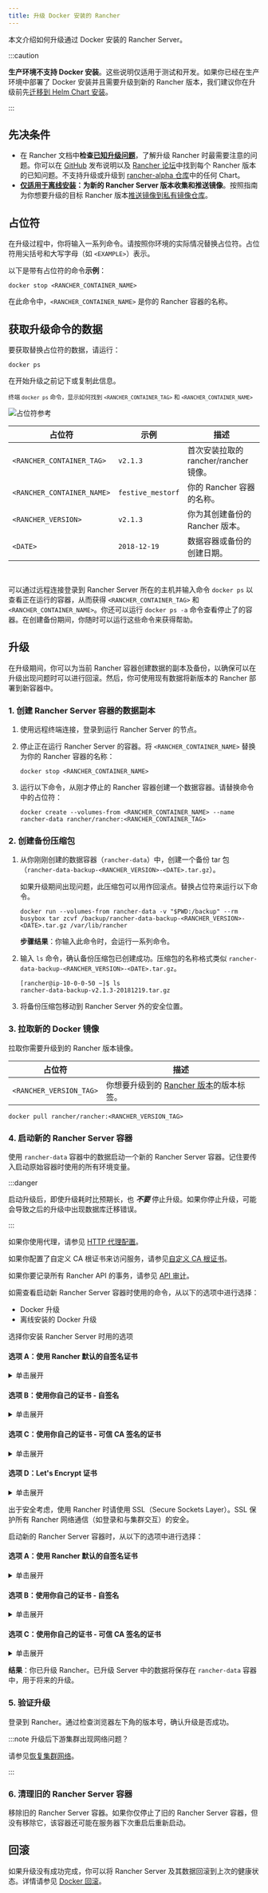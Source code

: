 ```yaml
---
title: 升级 Docker 安装的 Rancher
---
```


本文介绍如何升级通过 Docker 安装的 Rancher Server。

:::caution

**生产环境不支持 Docker 安装**。这些说明仅适用于测试和开发。如果你已经在生产环境中部署了 Docker 安装并且需要升级到新的 Rancher 版本，我们建议你在升级前先[迁移到 Helm Chart 安装](../../../../how-to-guides/new-user-guides/backup-restore-and-disaster-recovery/migrate-rancher-to-new-cluster.md)。

:::

## 先决条件

- 在 Rancher 文档中**检查[已知升级问题](../../install-upgrade-on-a-kubernetes-cluster/upgrades.md#已知升级问题)**，了解升级 Rancher 时最需要注意的问题。你可以在 [GitHub](https://github.com/rancher/rancher/releases) 发布说明以及 [Rancher 论坛](https://forums.rancher.com/c/announcements/12)中找到每个 Rancher 版本的已知问题。不支持升级或升级到 [rancher-alpha 仓库](../../resources/choose-a-rancher-version.md#helm-chart-仓库)中的任何 Chart。
- **[仅适用于离线安装](../air-gapped-helm-cli-install/air-gapped-helm-cli-install.md)：为新的 Rancher Server 版本收集和推送镜像**。按照指南为你想要升级的目标 Rancher 版本[推送镜像到私有镜像仓库](../air-gapped-helm-cli-install/publish-images.md)。

## 占位符

在升级过程中，你将输入一系列命令。请按照你环境的实际情况替换占位符。占位符用尖括号和大写字母（如 `<EXAMPLE>`）表示。

以下是带有占位符的命令**示例**：

```
docker stop <RANCHER_CONTAINER_NAME>
```

在此命令中，`<RANCHER_CONTAINER_NAME>` 是你的 Rancher 容器的名称。

## 获取升级命令的数据

要获取替换占位符的数据，请运行：

```
docker ps
```

在开始升级之前记下或复制此信息。

<sup>终端 <code>docker ps</code> 命令，显示如何找到 <code>&lt;RANCHER_CONTAINER_TAG&gt;</code> 和 <code>&lt;RANCHER_CONTAINER_NAME&gt;</code></sup>

![占位符参考](/img/placeholder-ref.png)

| 占位符 | 示例 | 描述 |
| -------------------------- | -------------------------- | --------------------------------------------------------- |
| `<RANCHER_CONTAINER_TAG>` | `v2.1.3` | 首次安装拉取的 rancher/rancher 镜像。 |
| `<RANCHER_CONTAINER_NAME>` | `festive_mestorf` | 你的 Rancher 容器的名称。 |
| `<RANCHER_VERSION>` | `v2.1.3` | 你为其创建备份的 Rancher 版本。 |
| `<DATE>` | `2018-12-19` | 数据容器或备份的创建日期。 |
<br/>

可以通过远程连接登录到 Rancher Server 所在的主机并输入命令 `docker ps` 以查看正在运行的容器，从而获得 `<RANCHER_CONTAINER_TAG>` 和 `<RANCHER_CONTAINER_NAME>`。你还可以运行 `docker ps -a` 命令查看停止了的容器。在创建备份期间，你随时可以运行这些命令来获得帮助。

## 升级

在升级期间，你可以为当前 Rancher 容器创建数据的副本及备份，以确保可以在升级出现问题时可以进行回滚。然后，你可使用现有数据将新版本的 Rancher 部署到新容器中。
### 1. 创建 Rancher Server 容器的数据副本

1. 使用远程终端连接，登录到运行 Rancher Server 的节点。

1. 停止正在运行 Rancher Server 的容器。将 `<RANCHER_CONTAINER_NAME>` 替换为你的 Rancher 容器的名称：

   ```
   docker stop <RANCHER_CONTAINER_NAME>
   ```

1. <a id="backup"></a>运行以下命令，从刚才停止的 Rancher 容器创建一个数据容器。请替换命令中的占位符：

   ```
   docker create --volumes-from <RANCHER_CONTAINER_NAME> --name rancher-data rancher/rancher:<RANCHER_CONTAINER_TAG>
   ```

### 2. 创建备份压缩包

1. <a id="tarball"></a>从你刚刚创建的数据容器（<code>rancher-data</code>）中，创建一个备份 tar 包（<code>rancher-data-backup-&lt;RANCHER_VERSION&gt;-&lt;DATE&gt;.tar.gz</code>）。

   如果升级期间出现问题，此压缩包可以用作回滚点。替换占位符来运行以下命令。
   ```
   docker run --volumes-from rancher-data -v "$PWD:/backup" --rm busybox tar zcvf /backup/rancher-data-backup-<RANCHER_VERSION>-<DATE>.tar.gz /var/lib/rancher
   ```

   **步骤结果**：你输入此命令时，会运行一系列命令。

1. 输入 `ls` 命令，确认备份压缩包已创建成功。压缩包的名称格式类似 `rancher-data-backup-<RANCHER_VERSION>-<DATE>.tar.gz`。

   ```
   [rancher@ip-10-0-0-50 ~]$ ls
   rancher-data-backup-v2.1.3-20181219.tar.gz
   ```

1. 将备份压缩包移动到 Rancher Server 外的安全位置。

### 3. 拉取新的 Docker 镜像

拉取你需要升级到的 Rancher 版本镜像。

| 占位符 | 描述 |
------------|-------------
| `<RANCHER_VERSION_TAG>` | 你想要升级到的 [Rancher 版本](../../installation-references/helm-chart-options.md)的版本标签。 |

```
docker pull rancher/rancher:<RANCHER_VERSION_TAG>
```

### 4. 启动新的 Rancher Server 容器

使用 `rancher-data` 容器中的数据启动一个新的 Rancher Server 容器。记住要传入启动原始容器时使用的所有环境变量。

:::danger

启动升级后，即使升级耗时比预期长，也 **_不要_** 停止升级。如果你停止升级，可能会导致之后的升级中出现数据库迁移错误。

:::

如果你使用代理，请参见 [HTTP 代理配置](../../../../reference-guides/single-node-rancher-in-docker/http-proxy-configuration.md)。

如果你配置了自定义 CA 根证书来访问服务，请参见[自定义 CA 根证书](../../../../reference-guides/single-node-rancher-in-docker/advanced-options.md#自定义-ca-证书)。

如果你要记录所有 Rancher API 的事务，请参见 [API 审计](../../../../reference-guides/single-node-rancher-in-docker/advanced-options.md#api-审计日志)。

如需查看启动新 Rancher Server 容器时使用的命令，从以下的选项中进行选择：

- Docker 升级
- 离线安装的 Docker 升级

<Tabs>
<TabItem value="Docker 升级">

选择你安装 Rancher Server 时用的选项

#### 选项 A：使用 Rancher 默认的自签名证书

<details id="option-a">
  <summary>单击展开</summary>

如果你使用 Rancher 生成的自签名证书，则将 `--volumes-from rancher-data` 添加到你启动原始 Rancher Server 容器的命令中。

| 占位符 | 描述 |
------------|-------------
| `<RANCHER_VERSION_TAG>` | 你想要升级到的 [Rancher 版本](../../installation-references/helm-chart-options.md)的版本标签。 |

```
docker run -d --volumes-from rancher-data \
  --restart=unless-stopped \
  -p 80:80 -p 443:443 \
  --privileged \
  rancher/rancher:<RANCHER_VERSION_TAG>
```

特权访问是[必须](./rancher-on-a-single-node-with-docker.md#rancher-特权访问)的。

</details>

#### 选项 B：使用你自己的证书 - 自签名

<details id="option-b">
<summary>单击展开</summary>

如果你选择使用自己的自签名证书，则在启动原始 Rancher Server 容器的命令中添加 `--volumes-from rancher-data`。此外，你需要能够访问你原始安装时使用的证书。

:::note 证书要求提示：

证书文件的格式必须是 PEM。在你的证书文件中，包括链中的所有中间证书。你需要对你的证书进行排序，把你的证书放在最前面，后面跟着中间证书。

:::

| 占位符 | 描述 |
------------|-------------
| `<CERT_DIRECTORY>` | 包含证书文件的目录的路径。 |
| `<FULL_CHAIN.pem>` | 完整证书链的路径。 |
| `<PRIVATE_KEY.pem>` | 证书私钥的路径。 |
| `<CA_CERTS.pem>` | CA 证书的路径。 |
| `<RANCHER_VERSION_TAG>` | 你想要升级到的 [Rancher 版本](../../installation-references/helm-chart-options.md)的版本标签。 |

```
docker run -d --volumes-from rancher-data \
  --restart=unless-stopped \
  -p 80:80 -p 443:443 \
  -v /<CERT_DIRECTORY>/<FULL_CHAIN.pem>:/etc/rancher/ssl/cert.pem \
  -v /<CERT_DIRECTORY>/<PRIVATE_KEY.pem>:/etc/rancher/ssl/key.pem \
  -v /<CERT_DIRECTORY>/<CA_CERTS.pem>:/etc/rancher/ssl/cacerts.pem \
  --privileged \
  rancher/rancher:<RANCHER_VERSION_TAG>
```

特权访问是[必须](./rancher-on-a-single-node-with-docker.md#rancher-特权访问)的。

</details>

#### 选项 C：使用你自己的证书 - 可信 CA 签名的证书

<details id="option-c">
  <summary>单击展开</summary>

如果你选择使用可信 CA 签名的证书，则在启动原始 Rancher Server 容器的命令中添加 `--volumes-from rancher-data`。此外，你需要能够访问你原始安装时使用的证书。注意要使用 `--no-cacerts` 作为容器的参数，以禁用 Rancher 生成的默认 CA 证书。

:::note 证书要求提示：

证书文件的格式必须是 PEM。在你的证书文件中，包括可信 CA 提供的所有中间证书。你需要对你的证书进行排序，把你的证书放在最前面，后面跟着中间证书。如需查看示例，请参见[证书故障排除](certificate-troubleshooting.md)。

:::

| 占位符 | 描述 |
------------|-------------
| `<CERT_DIRECTORY>` | 包含证书文件的目录的路径。 |
| `<FULL_CHAIN.pem>` | 完整证书链的路径。 |
| `<PRIVATE_KEY.pem>` | 证书私钥的路径。 |
| `<RANCHER_VERSION_TAG>` | 你想要升级到的 [Rancher 版本](../../installation-references/helm-chart-options.md)的版本标签。 |

```
docker run -d --volumes-from rancher-data \
  --restart=unless-stopped \
  -p 80:80 -p 443:443 \
  -v /<CERT_DIRECTORY>/<FULL_CHAIN.pem>:/etc/rancher/ssl/cert.pem \
  -v /<CERT_DIRECTORY>/<PRIVATE_KEY.pem>:/etc/rancher/ssl/key.pem \
  --privileged \
  rancher/rancher:<RANCHER_VERSION_TAG> \
  --no-cacerts
```

特权访问是[必须](./rancher-on-a-single-node-with-docker.md#rancher-特权访问)的。
</details>

#### 选项 D：Let's Encrypt 证书

<details id="option-d">
  <summary>单击展开</summary>

:::caution

Let's Encrypt 对新证书请求有频率限制。因此，请限制创建或销毁容器的频率。详情请参见 [Let's Encrypt 官方文档 - 频率限制](https://letsencrypt.org/docs/rate-limits/)。

:::

如果你选择使用 [Let's Encrypt](https://letsencrypt.org/) 证书，则在启动原始 Rancher Server 容器的命令中添加 `--volumes-from rancher-data`，并且提供最初安装 Rancher 时使用的域名。

:::note 证书要求提示：

- 在 DNS 中创建一条记录，将 Linux 主机 IP 地址绑定到要用于访问 Rancher 的主机名（例如，`rancher.mydomain.com`）。
- 在 Linux 主机上打开 `TCP/80` 端口。Let's Encrypt 的 HTTP-01 质询可以来自任何源 IP 地址，因此端口 `TCP/80` 必须开放开所有 IP 地址。

:::

| 占位符 | 描述 |
------------|-------------
| `<RANCHER_VERSION_TAG>` | 你想要升级到的 [Rancher 版本](../../installation-references/helm-chart-options.md)的版本标签。 |
| `<YOUR.DNS.NAME>` | 你最初使用的域名 |

```
docker run -d --volumes-from rancher-data \
  --restart=unless-stopped \
  -p 80:80 -p 443:443 \
  --privileged \
  rancher/rancher:<RANCHER_VERSION_TAG> \
  --acme-domain <YOUR.DNS.NAME>
```

特权访问是[必须](./rancher-on-a-single-node-with-docker.md#rancher-特权访问)的。

</details>

</TabItem>
<TabItem value="Docker 离线升级">

出于安全考虑，使用 Rancher 时请使用 SSL（Secure Sockets Layer）。SSL 保护所有 Rancher 网络通信（如登录和与集群交互）的安全。

启动新的 Rancher Server 容器时，从以下的选项中进行选择：

#### 选项 A：使用 Rancher 默认的自签名证书

<details id="option-a">
  <summary>单击展开</summary>

如果你使用 Rancher 生成的自签名证书，则将 `--volumes-from rancher-data` 添加到你启动原始 Rancher Server 容器的命令中。

| 占位符 | 描述 |
------------|-------------
| `<REGISTRY.YOURDOMAIN.COM:PORT>` | 私有镜像仓库的 URL 和端口。 |
| `<RANCHER_VERSION_TAG>` | 你想要升级到的 [Rancher 版本](../../installation-references/helm-chart-options.md)的版本标签。 |

```
  docker run -d --volumes-from rancher-data \
      --restart=unless-stopped \
      -p 80:80 -p 443:443 \
      -e CATTLE_SYSTEM_DEFAULT_REGISTRY=<REGISTRY.YOURDOMAIN.COM:PORT> \ # 设置在 Rancher 中使用的默认私有镜像仓库
      -e CATTLE_SYSTEM_CATALOG=bundled \ # 使用打包的 Rancher System Chart
      --privileged \
      <REGISTRY.YOURDOMAIN.COM:PORT>/rancher/rancher:<RANCHER_VERSION_TAG>
```

特权访问是[必须](./rancher-on-a-single-node-with-docker.md#rancher-特权访问)的。
</details>

#### 选项 B：使用你自己的证书 - 自签名

<details id="option-b">
  <summary>单击展开</summary>

如果你选择使用自己的自签名证书，则在启动原始 Rancher Server 容器的命令中添加 `--volumes-from rancher-data`。此外，你需要能够访问你原始安装时使用的证书。

:::note 证书要求提示：

证书文件的格式必须是 PEM。在你的证书文件中，包括链中的所有中间证书。你需要对你的证书进行排序，把你的证书放在最前面，后面跟着中间证书。如需查看示例，请参见[证书故障排除](certificate-troubleshooting.md)。

:::

| 占位符 | 描述 |
------------|-------------
| `<CERT_DIRECTORY>` | 包含证书文件的目录的路径。 |
| `<FULL_CHAIN.pem>` | 完整证书链的路径。 |
| `<PRIVATE_KEY.pem>` | 证书私钥的路径。 |
| `<CA_CERTS.pem>` | CA 证书的路径。 |
| `<REGISTRY.YOURDOMAIN.COM:PORT>` | 私有镜像仓库的 URL 和端口。 |
| `<RANCHER_VERSION_TAG>` | 你想要升级到的 [Rancher 版本](../../installation-references/helm-chart-options.md)的版本标签。 |

```
docker run -d --restart=unless-stopped \
    -p 80:80 -p 443:443 \
    -v /<CERT_DIRECTORY>/<FULL_CHAIN.pem>:/etc/rancher/ssl/cert.pem \
    -v /<CERT_DIRECTORY>/<PRIVATE_KEY.pem>:/etc/rancher/ssl/key.pem \
    -v /<CERT_DIRECTORY>/<CA_CERTS.pem>:/etc/rancher/ssl/cacerts.pem \
    -e CATTLE_SYSTEM_DEFAULT_REGISTRY=<REGISTRY.YOURDOMAIN.COM:PORT> \ # 设置在 Rancher 中使用的默认私有镜像仓库
    -e CATTLE_SYSTEM_CATALOG=bundled \ # 使用打包的 Rancher System Chart
    --privileged \
    <REGISTRY.YOURDOMAIN.COM:PORT>/rancher/rancher:<RANCHER_VERSION_TAG>
```
特权访问是[必须](./rancher-on-a-single-node-with-docker.md#rancher-特权访问)的。
</details>

#### 选项 C：使用你自己的证书 - 可信 CA 签名的证书

<details id="option-c">
  <summary>单击展开</summary>

如果你选择使用可信 CA 签名的证书，则在启动原始 Rancher Server 容器的命令中添加 `--volumes-from rancher-data`。此外，你需要能够访问你原始安装时使用的证书。

:::note 证书要求提示：

证书文件的格式必须是 PEM。在你的证书文件中，包括可信 CA 提供的所有中间证书。你需要对你的证书进行排序，把你的证书放在最前面，后面跟着中间证书。如需查看示例，请参见[证书故障排除](certificate-troubleshooting.md)。

:::

| 占位符 | 描述 |
------------|-------------
| `<CERT_DIRECTORY>` | 包含证书文件的目录的路径。 |
| `<FULL_CHAIN.pem>` | 完整证书链的路径。 |
| `<PRIVATE_KEY.pem>` | 证书私钥的路径。 |
| `<REGISTRY.YOURDOMAIN.COM:PORT>` | 私有镜像仓库的 URL 和端口。 |
| `<RANCHER_VERSION_TAG>` | 你想要升级到的 [Rancher 版本](../../installation-references/helm-chart-options.md)的版本标签。 |

:::note

使用 `--no-cacerts` 作为容器的参数，以禁用 Rancher 生成的默认 CA 证书。

:::

```
docker run -d --volumes-from rancher-data \
    --restart=unless-stopped \
     -p 80:80 -p 443:443 \
     --no-cacerts \
     -v /<CERT_DIRECTORY>/<FULL_CHAIN.pem>:/etc/rancher/ssl/cert.pem \
     -v /<CERT_DIRECTORY>/<PRIVATE_KEY.pem>:/etc/rancher/ssl/key.pem \
     -e CATTLE_SYSTEM_DEFAULT_REGISTRY=<REGISTRY.YOURDOMAIN.COM:PORT> \ # 设置在 Rancher 中使用的默认私有镜像仓库
     -e CATTLE_SYSTEM_CATALOG=bundled \ # 使用打包的 Rancher System Chart
     --privileged
     <REGISTRY.YOURDOMAIN.COM:PORT>/rancher/rancher:<RANCHER_VERSION_TAG>
```
特权访问是[必须](./rancher-on-a-single-node-with-docker.md#rancher-特权访问)的。
</details>

</TabItem>
</Tabs>

**结果**：你已升级 Rancher。已升级 Server 中的数据将保存在 `rancher-data` 容器中，用于将来的升级。

### 5. 验证升级

登录到 Rancher。通过检查浏览器左下角的版本号，确认升级是否成功。

:::note 升级后下游集群出现网络问题？

请参见[恢复集群网络](https://github.com/rancher/rancher-docs/tree/main/archived_docs/version-2.0-2.4/getting-started/installation-and-upgrade/install-upgrade-on-a-kubernetes-cluster/upgrades/namespace-migration.md)。

:::

### 6. 清理旧的 Rancher Server 容器

移除旧的 Rancher Server 容器。如果你仅停止了旧的 Rancher Server 容器，但没有移除它，该容器还可能在服务器下次重启后重新启动。

## 回滚

如果升级没有成功完成，你可以将 Rancher Server 及其数据回滚到上次的健康状态。详情请参见 [Docker 回滚](roll-back-docker-installed-rancher.md)。

